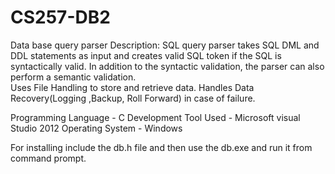 CS257-DB2
=========

Data base query parser
Description: SQL query parser  takes SQL DML and DDL statements as input and creates valid  SQL token if the SQL is syntactically valid. In addition to the syntactic validation, the parser can also perform a semantic validation.  
Uses File Handling to store and retrieve data.
Handles Data Recovery(Logging ,Backup, Roll Forward) in case of failure. 

Programming Language - C
Development Tool Used - Microsoft visual Studio 2012
Operating System - Windows

For installing include the db.h file and then use the db.exe and run it from command prompt.
